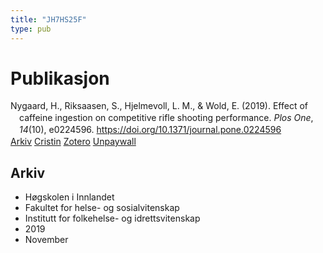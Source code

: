 ```yaml
---
title: "JH7HS25F"
type: pub
---
```

<h1>Publikasjon</h1>
<article id="csl-bib-container-JH7HS25F" class="csl-bib-container">
  <div class="csl-bib-body" style="line-height: 1.35; padding-left: 1em; text-indent:-1em;">
  <div class="csl-entry">Nygaard, H., Riksaasen, S., Hjelmevoll, L. M., &amp; Wold, E. (2019). Effect of caffeine ingestion on competitive rifle shooting performance. <i>Plos One</i>, <i>14</i>(10), e0224596. <a href="https://doi.org/10.1371/journal.pone.0224596">https://doi.org/10.1371/journal.pone.0224596</a></div>
</div>
  <div class="csl-bib-buttons">
    <a href="#taxonomy-article-JH7HS25F" class="csl-bib-button">Arkiv</a>
    <a href alt="Cristin URL" class="csl-bib-button">Cristin</a>
    <a href alt="Zotero URL" class="csl-bib-button">Zotero</a>
    <a href="https://journals.plos.org/plosone/article/file?id=10.1371/journal.pone.0224596&amp;type=printable" class="csl-bib-button">Unpaywall</a>
  </div>
  <div id="csl-bib-meta-container-JH7HS25F"></div>
</article>
<div id="csl-bib-meta-JH7HS25F" class="csl-bib-meta">
  <article id="taxonomy-article-JH7HS25F" class="taxonomy-article">
    <h1>Arkiv</h1>
    <ul>
      <li>Høgskolen i Innlandet</li>
      <li>Fakultet for helse- og sosialvitenskap</li>
      <li>Institutt for folkehelse- og idrettsvitenskap</li>
      <li>2019</li>
      <li>November</li>
    </ul>
  </article>
</div>

